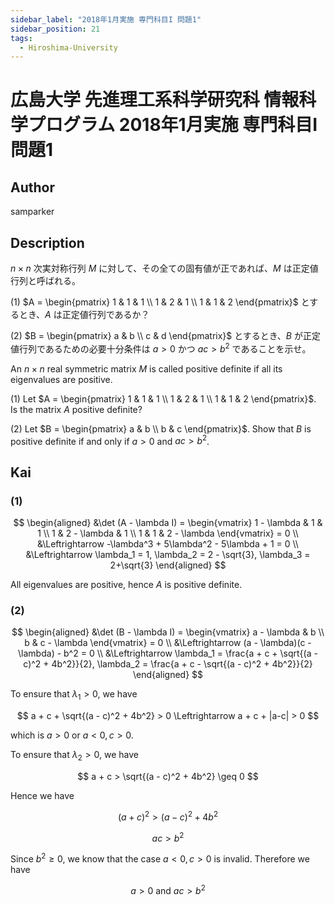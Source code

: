 ```yaml
---
sidebar_label: "2018年1月実施 専門科目I 問題1"
sidebar_position: 21
tags:
  - Hiroshima-University
---
```

# 広島大学 先進理工系科学研究科 情報科学プログラム 2018年1月実施 専門科目I 問題1


## **Author**
samparker

## **Description**
$n \times n$ 次実対称行列 $M$ に対して、その全ての固有値が正であれば、$M$ は正定値行列と呼ばれる。

(1) $A = \begin{pmatrix} 1 & 1 & 1 \\ 1 & 2 & 1 \\ 1 & 1 & 2 \end{pmatrix}$ とするとき、$A$ は正定値行列であるか？

(2) $B = \begin{pmatrix} a & b \\ c & d \end{pmatrix}$ とするとき、$B$ が正定値行列であるための必要十分条件は $a > 0$ かつ $ac > b^2$ であることを示せ。

An $n \times n$ real symmetric matrix $M$ is called positive definite if all its eigenvalues are positive.

(1) Let $A = \begin{pmatrix} 1 & 1 & 1 \\ 1 & 2 & 1 \\ 1 & 1 & 2 \end{pmatrix}$. Is the matrix $A$ positive definite?

(2) Let $B = \begin{pmatrix} a & b \\ b & c \end{pmatrix}$. Show that $B$ is positive definite if and only if $a > 0$ and $ac > b^2$.

## **Kai**
### (1)

$$
\begin{aligned}
&\det (A - \lambda I) = \begin{vmatrix}
    1 - \lambda & 1 & 1 \\
    1 & 2 - \lambda & 1 \\
    1 & 1 & 2 - \lambda
\end{vmatrix} = 0 \\
&\Leftrightarrow -\lambda^3 + 5\lambda^2 - 5\lambda + 1 = 0 \\
&\Leftrightarrow \lambda_1 = 1, \lambda_2 = 2 - \sqrt{3}, \lambda_3 = 2+\sqrt{3}
\end{aligned}
$$

All eigenvalues are positive, hence $A$ is positive definite.

### (2)

$$
\begin{aligned}
&\det (B - \lambda I) = 
\begin{vmatrix}
    a - \lambda & b \\ b & c - \lambda
\end{vmatrix} = 0 \\
&\Leftrightarrow
(a - \lambda)(c - \lambda) - b^2 = 0 \\
&\Leftrightarrow \lambda_1 = \frac{a + c + \sqrt{(a - c)^2 + 4b^2}}{2}, \lambda_2 = \frac{a + c - \sqrt{(a - c)^2 + 4b^2}}{2}
\end{aligned}
$$

To ensure that $\lambda_1 > 0$, we have

$$
a + c + \sqrt{(a - c)^2 + 4b^2} > 0 \Leftrightarrow a + c + |a-c| > 0
$$

which is $a > 0$ or $a < 0, c > 0$.

To ensure that $\lambda_2 > 0$, we have

$$
a + c > \sqrt{(a - c)^2 + 4b^2} \geq 0
$$

Hence we have

$$
(a+c)^2 > (a-c)^2 + 4b^2
$$

$$
ac > b^2
$$

Since $b^2 \geq 0$, we know that the case $a < 0, c > 0$ is invalid.
Therefore we have

$$
a > 0 \text{ and } ac > b^2
$$
